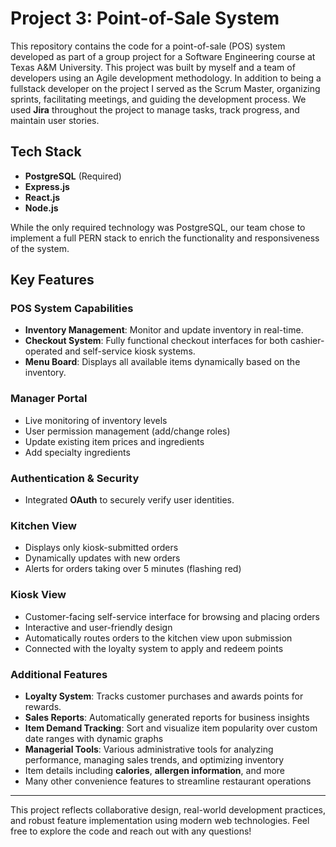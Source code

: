 # Project 3: Point-of-Sale System

This repository contains the code for a point-of-sale (POS) system developed as part of a group project for a Software Engineering course at Texas A&M University. This project was built by myself and a team of developers using an Agile development methodology. In addition to being a fullstack developer on the project I served as the Scrum Master, organizing sprints, facilitating meetings, and guiding the development process. We used **Jira** throughout the project to manage tasks, track progress, and maintain user stories.

## Tech Stack
- **PostgreSQL** (Required)
- **Express.js**
- **React.js**
- **Node.js**

While the only required technology was PostgreSQL, our team chose to implement a full PERN stack to enrich the functionality and responsiveness of the system.

## Key Features

### POS System Capabilities
- **Inventory Management**: Monitor and update inventory in real-time.
- **Checkout System**: Fully functional checkout interfaces for both cashier-operated and self-service kiosk systems.
- **Menu Board**: Displays all available items dynamically based on the inventory.

### Manager Portal
- Live monitoring of inventory levels
- User permission management (add/change roles)
- Update existing item prices and ingredients
- Add specialty ingredients

### Authentication & Security
- Integrated **OAuth** to securely verify user identities.

### Kitchen View
- Displays only kiosk-submitted orders
- Dynamically updates with new orders
- Alerts for orders taking over 5 minutes (flashing red)

### Kiosk View
- Customer-facing self-service interface for browsing and placing orders
- Interactive and user-friendly design
- Automatically routes orders to the kitchen view upon submission
- Connected with the loyalty system to apply and redeem points

### Additional Features
- **Loyalty System**: Tracks customer purchases and awards points for rewards.
- **Sales Reports**: Automatically generated reports for business insights
- **Item Demand Tracking**: Sort and visualize item popularity over custom date ranges with dynamic graphs
- **Managerial Tools**: Various administrative tools for analyzing performance, managing sales trends, and optimizing inventory
- Item details including **calories**, **allergen information**, and more
- Many other convenience features to streamline restaurant operations

---

This project reflects collaborative design, real-world development practices, and robust feature implementation using modern web technologies. Feel free to explore the code and reach out with any questions!
